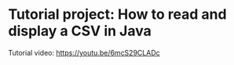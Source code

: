 # Tutorial project: How to read and display a CSV in Java

Tutorial video: https://youtu.be/6mcS29CLADc

